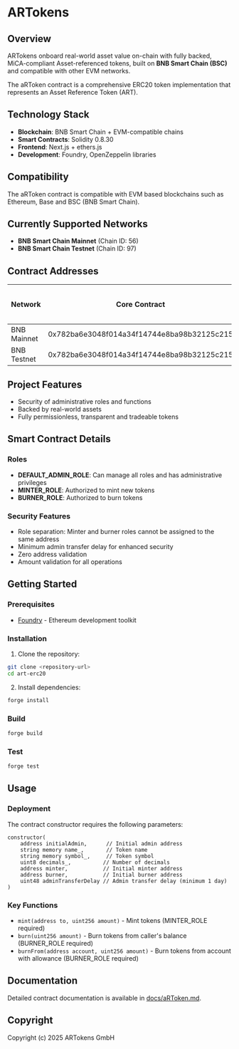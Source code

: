 # ARTokens

## Overview

ARTokens onboard real-world asset value on-chain with fully backed, MiCA-compliant Asset-referenced tokens, built on **BNB Smart Chain (BSC)** and compatible with other EVM networks.

The aRToken contract is a comprehensive ERC20 token implementation that represents an Asset Reference Token (ART).

## Technology Stack

- **Blockchain**: BNB Smart Chain + EVM-compatible chains
- **Smart Contracts**: Solidity 0.8.30
- **Frontend**: Next.js + ethers.js
- **Development**: Foundry, OpenZeppelin libraries

## Compatibility

The aRToken contract is compatible with EVM based blockchains such as Ethereum, Base and BSC (BNB Smart Chain).

## Currently Supported Networks

- **BNB Smart Chain Mainnet** (Chain ID: 56)
- **BNB Smart Chain Testnet** (Chain ID: 97)

## Contract Addresses

| Network     | Core Contract                              | Token Contract                             | (Optional: Vault / Router / Governance) |
| ----------- | ------------------------------------------ | ------------------------------------------ | --------------------------------------- |
| BNB Mainnet | 0x782ba6e3048f014a34f14744e8ba98b32125c215 | 0x782ba6e3048f014a34f14744e8ba98b32125c215 |                                         |
| BNB Testnet | 0x782ba6e3048f014a34f14744e8ba98b32125c215 | 0x782ba6e3048f014a34f14744e8ba98b32125c215 |                                         |

## Project Features

- Security of administrative roles and functions
- Backed by real-world assets
- Fully permissionless, transparent and tradeable tokens

## Smart Contract Details

### Roles

- **DEFAULT_ADMIN_ROLE**: Can manage all roles and has administrative privileges
- **MINTER_ROLE**: Authorized to mint new tokens
- **BURNER_ROLE**: Authorized to burn tokens

### Security Features

- Role separation: Minter and burner roles cannot be assigned to the same address
- Minimum admin transfer delay for enhanced security
- Zero address validation
- Amount validation for all operations

## Getting Started

### Prerequisites

- [Foundry](https://getfoundry.sh/) - Ethereum development toolkit

### Installation

1. Clone the repository:

```bash
git clone <repository-url>
cd art-erc20
```

2. Install dependencies:

```bash
forge install
```

### Build

```bash
forge build
```

### Test

```bash
forge test
```

## Usage

### Deployment

The contract constructor requires the following parameters:

```solidity
constructor(
    address initialAdmin,      // Initial admin address
    string memory name_,       // Token name
    string memory symbol_,     // Token symbol
    uint8 decimals_,          // Number of decimals
    address minter,           // Initial minter address
    address burner,           // Initial burner address
    uint48 adminTransferDelay // Admin transfer delay (minimum 1 day)
)
```

### Key Functions

- `mint(address to, uint256 amount)` - Mint tokens (MINTER_ROLE required)
- `burn(uint256 amount)` - Burn tokens from caller's balance (BURNER_ROLE required)
- `burnFrom(address account, uint256 amount)` - Burn tokens from account with allowance (BURNER_ROLE required)

## Documentation

Detailed contract documentation is available in [docs/aRToken.md](docs/aRToken.md).

## Copyright

Copyright (c) 2025 ARTokens GmbH
